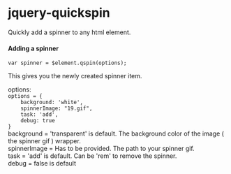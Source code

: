# jquery-quickspin
Quickly add a spinner to any html element. 

<h4>Adding a spinner</h4>
<code>var spinner = $element.qspin(options);</code>
<p>This gives you the newly created spinner item.</p> 
<p>options:<br/>
<code>options = {
    background: 'white',
    spinnerImage: "19.gif",
    task: 'add',
    debug: true
}</code><br/>
background = 'transparent' is default. The background color of the image ( the spinner gif ) wrapper. <br/>
spinnerImage = Has to be provided. The path to your spinner gif.<br/>
task = 'add' is default. Can be 'rem' to remove the spinner.<br/>
debug = false is default<br/>
</p>